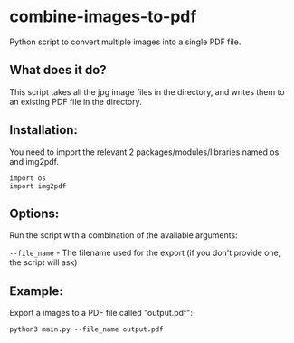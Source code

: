 # combine-images-to-pdf

Python script to convert multiple images into a single PDF file.

## What does it do?

This script takes all the jpg image files in the directory, and writes them to an existing PDF file in the directory.

## Installation:

You need to import the relevant 2 packages/modules/libraries named os and img2pdf.

```
import os
import img2pdf
```

## Options:
Run the script with a combination of the available arguments:

`--file_name` - The filename used for the export (if you don't provide one, the script will ask)

## Example:

Export a images to a PDF file called "output.pdf":

`python3 main.py --file_name output.pdf`

